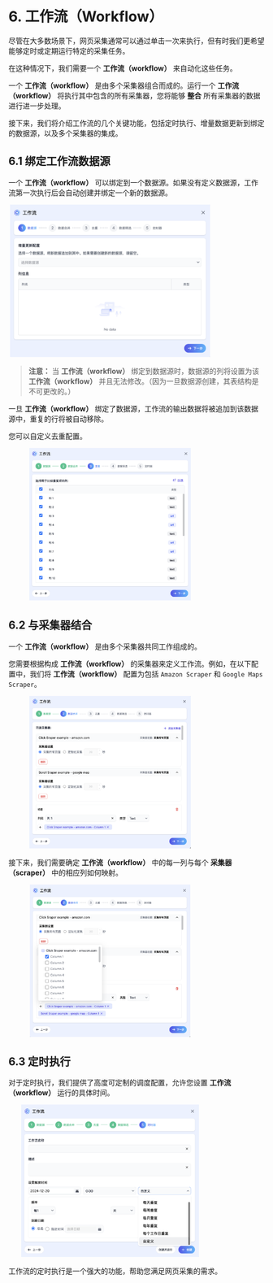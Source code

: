# 6. 工作流（Workflow）

尽管在大多数场景下，网页采集通常可以通过单击一次来执行，但有时我们更希望能够定时或定期运行特定的采集任务。

在这种情况下，我们需要一个 **工作流（workflow）** 来自动化这些任务。

一个 **工作流（workflow）** 是由多个采集器组合而成的。运行一个 **工作流（workflow）** 将执行其中包含的所有采集器，您将能够 **整合** 所有采集器的数据进行进一步处理。

接下来，我们将介绍工作流的几个关键功能，包括定时执行、增量数据更新到绑定的数据源，以及多个采集器的集成。

## 6.1 绑定工作流数据源

一个 **工作流（workflow）** 可以绑定到一个数据源。如果没有定义数据源，工作流第一次执行后会自动创建并绑定一个新的数据源。

<img src="../assets/zh-CN/workflow/data_source_form.png" style="width: 400px; height: 300px; object-fit: contain;" />

> **注意：** 当 **工作流（workflow）** 绑定到数据源时，数据源的列将设置为该 **工作流（workflow）** 并且无法修改。（因为一旦数据源创建，其表结构是不可更改的。）

一旦 **工作流（workflow）** 绑定了数据源，工作流的输出数据将被追加到该数据源中，重复的行将被自动移除。

您可以自定义去重配置。

<img src="../assets/zh-CN/workflow/remove_duplicates_form.png" style="width: 400px; height: 300px; object-fit: contain;" />

## 6.2 与采集器结合

一个 **工作流（workflow）** 是由多个采集器共同工作组成的。

您需要根据构成 **工作流（workflow）** 的采集器来定义工作流。例如，在以下配置中，我们将 **工作流（workflow）** 配置为包括 `Amazon Scraper` 和 `Google Maps Scraper`。

<img src="../assets/zh-CN/workflow/data_merge_form_scraper.png" style="width: 400px; height: 300px; object-fit: contain;" />

接下来，我们需要确定 **工作流（workflow）** 中的每一列与每个 **采集器（scraper）** 中的相应列如何映射。

<img src="../assets/zh-CN/workflow/data_merge_form_column.png" style="width: 400px; height: 300px; object-fit: contain;" />

## 6.3 定时执行

对于定时执行，我们提供了高度可定制的调度配置，允许您设置 **工作流（workflow）** 运行的具体时间。

<img src="../assets/zh-CN/workflow/timer_form.png" style="width: 400px; height: 300px; object-fit: contain;" />

工作流的定时执行是一个强大的功能，帮助您满足网页采集的需求。
